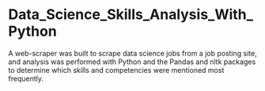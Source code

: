 # Data_Science_Skills_Analysis_With_Python
A web-scraper was built to scrape data science jobs from a job posting site, and analysis was performed with Python and the Pandas and nltk packages to determine which skills and competencies were mentioned most frequently.
